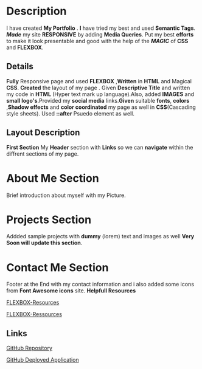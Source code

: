 # Description
I have created **My Portfolio** . **I** have tried my best and used **Semantic Tags**. _**Made**_ my site **RESPONSIVE** by adding **Media Queries**.
Put my best **efforts** to make it look presentable and good with the help of the _**MAGIC**_ of **CSS** and **FLEXBOX**.


## Details
**Fully** Responsive page and used **FLEXBOX** ,**Written** in **HTML** and Magical **CSS**. **Created** the layout of my page .
Given **Descriptive Title** and written my code in **HTML** (Hyper text mark up language).Also, added **IMAGES** and **small logo's**.Provided  my **social media**
links.**Given** suitable __fonts__, __colors__ ,__Shadow effects__ and **color coordinated** my page as well in **CSS**(Cascading style sheets).
Used **::after** Psuedo element as well.


## Layout Description
**First Section**
My **Header** section with **Links** so we can __navigate__ within the diffrent sections of my page.
# About Me Section
Brief introduction about myself with my Picture.
# Projects Section
Addded sample projects with **dummy** (lorem) text and images as well
**Very Soon will update this section**.
# Contact Me Section
Footer at the End with my contact information and i also added some icons from
**Font Awesome icons** site. 
**Helpfull Resources**

[ FLEXBOX-Resources ](https://www.w3schools.com/css/css3_flexbox_responsive.asp)

[FLEXBOX-Ressources ](https://developer.mozilla.org/en-US/docs/Learn/CSS/CSS_layout/Flexbox)





## Links
[GitHub Repository](https://github.com/nehreetkaur/nehreetkaur.github.io)

[GitHub Deployed Application](https://nehreetkaur.github.io)